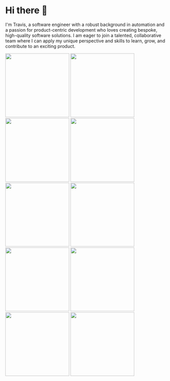 # Hi there 👋

I'm Travis, a software engineer with a robust background in automation and a passion for product-centric development who loves creating bespoke, high-quality software solutions. I am eager to join a talented, collaborative team where I can apply my unique perspective and skills to learn, grow, and contribute to an exciting product.

<img src="https://github.com/user-attachments/assets/3c33dbe6-d47a-43d5-b0ed-880cb4a82d11" width="200" />
<img src="https://github.com/user-attachments/assets/0f585746-bbdc-4801-a25a-1a2e29eb1cf8" width="200" />
<img src="https://github.com/user-attachments/assets/bd6d01c9-5e5c-4145-9281-c23f2c26ddfe" width="200" />
<img src="https://github.com/user-attachments/assets/d6d36b64-37f5-4e94-badb-2c9ec9bba7be" width="200" />
<img src="https://github.com/user-attachments/assets/000f701c-9281-4861-bf30-84797912710e" width="200" />

<img src="https://github.com/user-attachments/assets/ba832cfd-2907-4f2b-af21-5139e3758481" width="200" />
<img src="https://github.com/user-attachments/assets/d82e22a1-02b5-4198-a5d0-81c2125f7889" width="200" />
<img src="https://github.com/user-attachments/assets/7180d1ad-2d20-4da0-8e1e-9f82000b79c7" width="200" />
<img src="https://github.com/user-attachments/assets/ace710d7-cb2a-4beb-8c0c-244ebccd507b" width="200" />
<img src="https://github.com/user-attachments/assets/c854da38-ce56-420b-b0dd-bfd2a899be21" width="200" />

<!-- :-------------------------:|:-------------------------:
![xlaunch-promo-1](https://github.com/user-attachments/assets/3c33dbe6-d47a-43d5-b0ed-880cb4a82d11)  |  ![xlaunch-promo-2](https://github.com/user-attachments/assets/0f585746-bbdc-4801-a25a-1a2e29eb1cf8) -->

<!-- ![xlaunch-promo-1](https://github.com/user-attachments/assets/3c33dbe6-d47a-43d5-b0ed-880cb4a82d11)
![xlaunch-promo-2](https://github.com/user-attachments/assets/0f585746-bbdc-4801-a25a-1a2e29eb1cf8)
![xlaunch-promo-3](https://github.com/user-attachments/assets/bd6d01c9-5e5c-4145-9281-c23f2c26ddfe)
![xlaunch-promo-4](https://github.com/user-attachments/assets/d6d36b64-37f5-4e94-badb-2c9ec9bba7be)
![xlaunch-promo-5](https://github.com/user-attachments/assets/000f701c-9281-4861-bf30-84797912710e)
![xlaunch-promo-6](https://github.com/user-attachments/assets/ba832cfd-2907-4f2b-af21-5139e3758481)
![xlaunch-promo-7](https://github.com/user-attachments/assets/d82e22a1-02b5-4198-a5d0-81c2125f7889)
![xlaunch-promo-8](https://github.com/user-attachments/assets/7180d1ad-2d20-4da0-8e1e-9f82000b79c7)
![xlaunch-promo-9](https://github.com/user-attachments/assets/ace710d7-cb2a-4beb-8c0c-244ebccd507b)
![xlaunch-promo-10](https://github.com/user-attachments/assets/c854da38-ce56-420b-b0dd-bfd2a899be21) -->








<!-- https://docs.github.com/en/get-started/writing-on-github/getting-started-with-writing-and-formatting-on-github/basic-writing-and-formatting-syntax#styling-text -->
<!-- https://daily.dev/blog/creating-a-killer-github-profile-readme-part-1 -->

<!-- <picture>
  <source media="(prefers-color-scheme: dark)" srcset="https://user-images.githubusercontent.com/25423296/163456776-7f95b81a-f1ed-45f7-b7ab-8fa810d529fa.png">
  <source media="(prefers-color-scheme: light)" srcset="https://user-images.githubusercontent.com/25423296/163456779-a8556205-d0a5-45e2-ac17-42d089e3c3f8.png">
  <img alt="Shows an illustrated sun in light mode and a moon with stars in dark mode." src="https://user-images.githubusercontent.com/25423296/163456779-a8556205-d0a5-45e2-ac17-42d089e3c3f8.png">
</picture> -->



<!--
**stanifert/stanifert** is a ✨ _special_ ✨ repository because its `README.md` (this file) appears on your GitHub profile.

Here are some ideas to get you started:

- 🔭 I’m currently working on ...
- 🌱 I’m currently learning ...
- 👯 I’m looking to collaborate on ...
- 🤔 I’m looking for help with ...
- 💬 Ask me about ...
- 📫 How to reach me: ...
- 😄 Pronouns: ...
- ⚡ Fun fact: ...
-->

